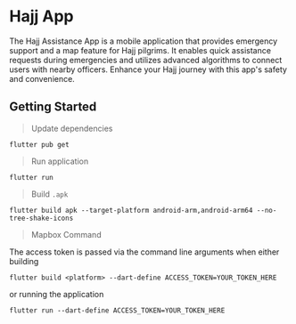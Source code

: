 # Hajj App

The Hajj Assistance App is a mobile application that provides emergency support and a map feature for Hajj pilgrims. It enables quick assistance requests during emergencies and utilizes advanced algorithms to connect users with nearby officers. Enhance your Hajj journey with this app's safety and convenience.

## Getting Started

> Update dependencies

```
flutter pub get
```

> Run application

```
flutter run
```

> Build `.apk`

```
flutter build apk --target-platform android-arm,android-arm64 --no-tree-shake-icons
```

> Mapbox Command

The access token is passed via the command line arguments when either building

```
flutter build <platform> --dart-define ACCESS_TOKEN=YOUR_TOKEN_HERE
```

or running the application

```
flutter run --dart-define ACCESS_TOKEN=YOUR_TOKEN_HERE
```